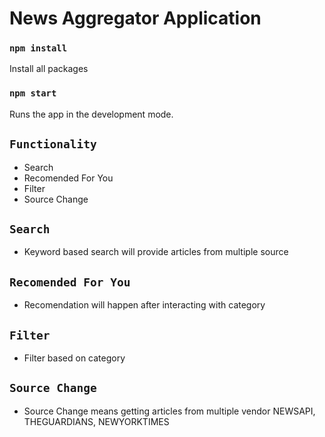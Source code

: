 # News Aggregator Application

### `npm install`

Install all packages

### `npm start`

Runs the app in the development mode.

## `Functionality`

-   Search
-   Recomended For You
-   Filter
-   Source Change

## `Search`

-   Keyword based search will provide articles from multiple source

## `Recomended For You`

-   Recomendation will happen after interacting with category

## `Filter`

-   Filter based on category

## `Source Change`

-   Source Change means getting articles from multiple vendor NEWSAPI, THEGUARDIANS, NEWYORKTIMES
